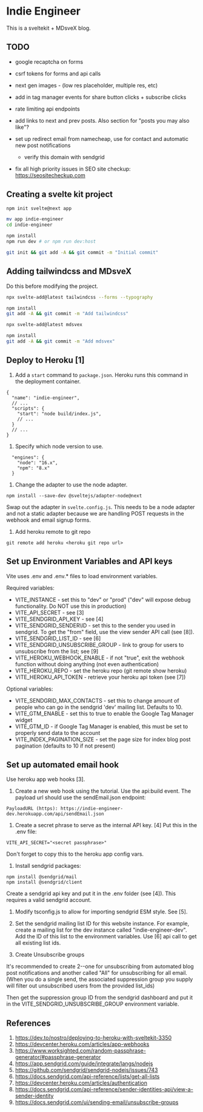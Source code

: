 # Indie Engineer

This is a sveltekit + MDsveX blog.

## TODO

* google recaptcha on forms
* csrf tokens for forms and api calls
* next gen images - (low res placeholder, multiple res, etc)
* add in tag manager events for share button clicks + subscribe clicks
* rate limiting api endpoints

* add links to next and prev posts. Also section for "posts you may also like"?

* set up redirect email from namecheap, use for contact and automatic new post notifications
  * verify this domain with sendgrid

* fix all high priority issues in SEO site checkup: https://seositecheckup.com

## Creating a svelte kit project

```bash
npm init svelte@next app

mv app indie-engineer
cd indie-engineer

npm install
npm run dev # or npm run dev:host

git init && git add -A && git commit -m "Initial commit"
```

## Adding tailwindcss and MDsveX

Do this before modifying the project.

```bash
npx svelte-add@latest tailwindcss --forms --typography

npm install
git add -A && git commit -m "Add tailwindcss"
```

```bash
npx svelte-add@latest mdsvex

npm install
git add -A && git commit -m "Add mdsvex"
```

## Deploy to Heroku [1]

1. Add a `start` command to `package.json`. Heroku runs this command in the deployment container.

```
{
  "name": "indie-engineer",
  // ...
  "scripts": {
    "start": "node build/index.js",
    // ...
  }
  // ...
}
```

1. Specify which node version to use.

```
  "engines": {
    "node": "16.x",
    "npm": "8.x"
  }
```

1. Change the adapter to use the node adapter.

```
npm install --save-dev @sveltejs/adapter-node@next
```

Swap out the adapter in `svelte.config.js`. This needs to be a node adapter and not a static adapter because we are handling POST requests in the webhook and email signup forms.

1. Add heroku remote to git repo

```
git remote add heroku <heroku git repo url>
```
## Set up Environment Variables and API keys

Vite uses .env and .env.\* files to load environment variables.

Required variables:

* VITE\_INSTANCE - set this to "dev" or "prod" ("dev" will expose debug functionality. Do NOT use this in production)
* VITE\_API\_SECRET - see [3]
* VITE\_SENDGRID\_API\_KEY - see [4]
* VITE\_SENDGRID\_SENDER\ID - set this to the sender you used in sendgrid. To get the "from" field, use the view sender API call (see [8]).
* VITE\_SENDGRID\_LIST\_ID - see [6]
* VITE\_SENDGRID\_UNSUBSCRIBE\_GROUP - link to group for users to unsubscribe from the list; see [9]
* VITE\_HEROKU\_WEBHOOK\_ENABLE - if not "true", exit the webhook function without doing anything (not even authentication)
* VITE\_HEROKU\_REPO - set the heroku repo (git remote show heroku)
* VITE\_HEROKU\_API\_TOKEN - retrieve your heroku api token (see [7])

Optional variables:

* VITE\_SENDGRID\_MAX\_CONTACTS - set this to change amount of people who can go in the sendgrid 'dev' mailing list. Defaults to 10.
* VITE\_GTM\_ENABLE - set this to true to enable the Google Tag Manager widget
* VITE\_GTM\_ID - if Google Tag Manager is enabled, this must be set to properly send data to the account
* VITE\_INDEX\_PAGINATION\_SIZE - set the page size for index blog post pagination (defaults to 10 if not present)

## Set up automated email hook

Use heroku app web hooks [3].

1. Create a new web hook using the tutorial. Use the api:build event. The payload url should use the sendEmail.json endpoint:

```
PayloadURL (https): https://indie-engineer-dev.herokuapp.com/api/sendEmail.json
```

1. Create a secret phrase to serve as the internal API key. [4] Put this in the .env file:

```
VITE_API_SECRET="<secret passphrase>"
```

Don't forget to copy this to the heroku app config vars.

1. Install sendgrid packages:

```
npm install @sendgrid/mail
npm install @sendgrid/client
```

Create a sendgrid api key and put it in the .env folder (see [4]). This requires a valid sendgrid account.

1. Modify tsconfig.js to allow for importing sendgrid ESM style. See [5].

1. Set the sendgrid mailing list ID for this website instance. For example, create a mailing list for the dev instance called "indie-engineer-dev". Add the ID of this list to the environment variables. Use [6] api call to get all existing list ids.

1. Create Unsubscribe groups

It's recommended to create 2--one for unsubscribing from automated blog post notifications and another called "All" for unsubscribing for all email. (When you do a single send, the associated suppression group you supply will filter out unsubscribed users from the provided list\_ids)

Then get the suppression group ID from the sendgrid dashboard and put it in the VITE\_SENDGRID\_UNSUBSCRIBE\_GROUP environment variable.

## References

1. <https://dev.to/nostro/deploying-to-heroku-with-sveltekit-3350>
1. <https://devcenter.heroku.com/articles/app-webhooks>
1. <https://www.worksighted.com/random-passphrase-generator/#passphrase-generator>
1. <https://app.sendgrid.com/guide/integrate/langs/nodejs>
1. <https://github.com/sendgrid/sendgrid-nodejs/issues/743>
1. <https://docs.sendgrid.com/api-reference/lists/get-all-lists>
1. <https://devcenter.heroku.com/articles/authentication>
1. <https://docs.sendgrid.com/api-reference/sender-identities-api/view-a-sender-identity>
1. <https://docs.sendgrid.com/ui/sending-email/unsubscribe-groups>
